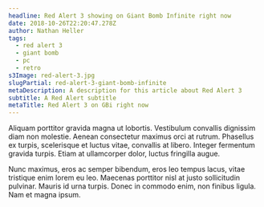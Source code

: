 ```yaml
---
headline: Red Alert 3 showing on Giant Bomb Infinite right now
date: 2018-10-26T22:20:47.278Z
author: Nathan Heller
tags:
  - red alert 3
  - giant bomb
  - pc
  - retro
s3Image: red-alert-3.jpg
slugPartial: red-alert-3-giant-bomb-infinite
metaDescription: A description for this article about Red Alert 3
subtitle: A Red Alert subtitle
metaTitle: Red Alert 3 on GBi right now
---
```

Aliquam porttitor gravida magna ut lobortis. Vestibulum convallis dignissim diam non molestie. Aenean consectetur maximus orci at rutrum. Phasellus ex turpis, scelerisque et luctus vitae, convallis at libero. Integer fermentum gravida turpis. Etiam at ullamcorper dolor, luctus fringilla augue.

Nunc maximus, eros ac semper bibendum, eros leo tempus lacus, vitae tristique enim lorem eu leo. Maecenas porttitor nisl at justo sollicitudin pulvinar. Mauris id urna turpis. Donec in commodo enim, non finibus ligula. Nam et magna ipsum.
